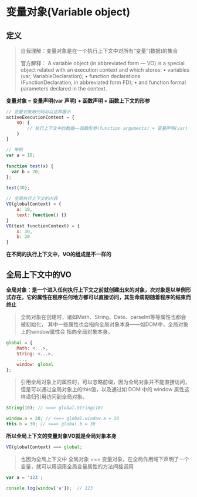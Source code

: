 # 变量对象(Variable object)
## 定义
> 自我理解：变量对象是在一个执行上下文中对所有“变量”(数据)的集合
>
> 官方解释：
>A variable object (in abbreviated form — VO) is a special object related with an execution context and which stores:
       • variables (var, VariableDeclaration);
       • function declarations (FunctionDeclaration, in abbreviated form FD);
       • and function formal parameters
       declared in the context.
>

**变量对象 = 变量声明(var 声明) + 函数声明 + 函数上下文的形参**
```javascript
// 变量对象用代码可以这样展示
activeExecutionContext = {
    VO: { 
        // 执行上下文中的数据——函数形参(function arguments) + 变量声明(var) + 函数声明(FD——function declaration)
    }
}
```

```javascript
// 举例
var a = 10;
 
function test(x) {
  var b = 20;
};
 
test(30);

// 全局执行上下文的内容
VO(globalContext) = {
    a: 10,
    text: function() {}
}
VO(test functionContext) = {
    x: 30,
    b: 20
}
```

**在不同的执行上下文中，VO的组成是不一样的**
## 全局上下文中的VO
**全局对象：是一个进入任何执行上下文之前就创建出来的对象，次对象是以单例形式存在，它的属性在程序任何地方都可以直接访问，其生命周期随着程序的结束而终止**
> 全局对象在创建时，诸如Math、String、Date、parseInt等等属性也都会被初始化，
> 其中一些属性也会指向全局对象本身——如DOM中，全局对象上的window属性会
> 指向全局对象本身。
```javascript
global = {
    Math: <...>,
    String: <...>,
    ...,
    window: global
};
```
> 引用全局对象上的属性时，可以忽略前缀，因为全局对象并不能直接访问，但是可以通过全局对象上的this值，以及通过如 DOM
> 中的 window 属性这样递归引用访问到全局对象。
```javascript
String(10); // <==> global.String(10)

window.a = 20; // <==> global.window.a = 20
this.b = 30; // <==> global.b = 30
```
**所以全局上下文的变量对象VO就是全局对象本身**
```javascript
VO(globalContext) === global;
```
> 也因为全局上下文中 全局对象 === 变量对象，在全局作用域下声明了一个变量，就可以用调用全局变量属性的方法间接调用
```javascript
var a = '123';

console.log(window['a']);  // 123
```